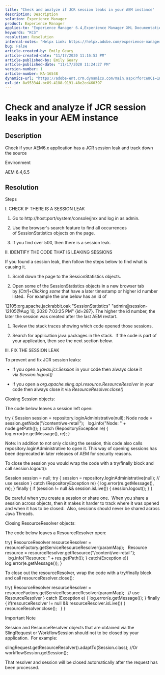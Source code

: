 ```yaml
---
title: "Check and analyze if JCR session leaks in your AEM instance"
description: Description
solution: Experience Manager
product: Experience Manager
applies-to: "Experience Manager 6.4,Experience Manager XML Documentation for Adobe Experience Manager,Experience Manager XML Documentation Add-on for Adobe Experience Manager,Experience Manager 6.5,Experience Manager"
keywords: "KCS"
resolution: Resolution
internal-notes: "Helpx Link: https://helpx.adobe.com/experience-manager/kb/check-and-analyze-if-JCR-session-leaks-in-your-AEM-instance.html"
bug: False
article-created-by: Emily Geary
article-created-date: "11/17/2020 11:16:53 PM"
article-published-by: Emily Geary
article-published-date: "11/17/2020 11:24:27 PM"
version-number: 1
article-number: KA-16548
dynamics-url: "https://adobe-ent.crm.dynamics.com/main.aspx?forceUCI=1&pagetype=entityrecord&etn=knowledgearticle&id=6c27d5f9-2a29-eb11-a813-000d3a303484"
exl-id: 8a953344-bc89-4188-9191-48e2cd460397
---
```

# Check and analyze if JCR session leaks in your AEM instance

## Description

Check if your AEM6.x application has a JCR session leak and track down the source


Environment



AEM 6.4,6.5

## Resolution

Steps

I. CHECK IF THERE IS A SESSION LEAK



1.  Go to http://host:port/system/console/jmx and log in as admin.
 
2.  Use the browser's search feature to find all occurrences of SessionStatistics objects on the page.
 
3.  If you find over 500, then there is a session leak.




II. IDENTIFY THE CODE THAT IS LEAKING SESSIONS

If you found a session leak, then follow the steps below to find what is causing it.

1.  Scroll down the page to the SessionStatistics objects.
 
2.  Open some of the SessionStatistics objects in a new browser tab by *[Ctrl]+Clicking some* that have a later timestamp or higher id number listed.  For example the one below has an id of




12105:org.apache.jackrabbit.oak "SessionStatistics" "admin@session-12105@Aug 10, 2020 7:03:25 PM" {id=287}. The higher the id number, the later the session was created after the last AEM restart.

1.  Review the stack traces showing which code opened those sessions.
 
2.  Search for application java packages in the stack.  If the code is part of your application, then see the next section below.




III. FIX THE SESSION LEAK

To prevent and fix JCR session leaks:

*   If you open a *javax.jcr.Session* in your code then always close it via *Session.logout()*
 
*   If you open a *org.apache.sling.api.resource.ResourceResolver* in your code then always close it via *ResourceResolver.close()*




Closing Session objects:

The code below leaves a session left open:

try { Session session = repository.loginAdministrative(null); Node node = session.getNode("/content/we-retail");   log.info("Node: " + node.getPath()); } catch (RepositoryException re) { log.error(re.getMessage(), re); }


Note: In addition to not only closing the session, this code also calls repository.loginAdministrative to open it. This way of opening sessions has been deprecated in later releases of AEM for security reasons.



To close the session you would wrap the code with a try/finally block and call session.logout():

Session session = null; try { session = repository.loginAdministrative(null); // use session } catch (RepositoryException re) { log.error(re.getMessage(), re); } finally { if (session != null && session.isLive()) { session.logout(); } }

Be careful when you create a session or share one.  When you share a session across objects, then it makes it harder to track where it was opened and when it has to be closed.  Also, sessions should never be shared across Java Threads.

Closing ResourceResolver objects:

The code below leaves a ResourceResolver open:

try{ ResourceResolver resourceResolver = resourceFactory.getServiceResourceResolver(paramMap);   Resource resource = resourceResolver.getResource("/content/we-retail");   log.info("Resource: " + res.getPath()); } catch(Exception e){ log.error(e.getMessage()); }

To close out the resourceResolver, wrap the code with a try/finally block and call resourceResolver.close():

try{ ResourceResolver resourceResolver = resourceFactory.getServiceResourceResolver(paramMap);   // use ResourceResolver } catch (Exception e) { log.error(e.getMessage()); } finally { if(resourceResolver != null && resourceResolver.isLive()) { resourceResolver.close();   } }


Important Note



Session and ResourceResolver objects that are obtained via the SlingRequest or WorkflowSession should not to be closed by your application.  For example:

slingRequest.getResourceResolver().adaptTo(Session.class); //Or workflowSession.getSession();

That resolver and session will be closed automatically after the request has been processed.
